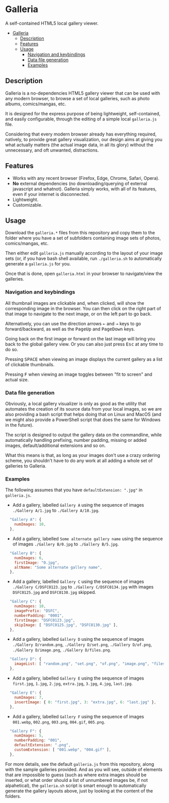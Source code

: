 # Galleria

A self-contained HTML5 local gallery viewer.

- [Galleria](#galleria)
  - [Description](#description)
  - [Features](#features)
  - [Usage](#usage)
    - [Navigation and keybindings](#navigation-and-keybindings)
    - [Data file generation](#data-file-generation)
    - [Examples](#examples)

## Description

Galleria is a no-dependencies HTML5 gallery viewer that can be used with any modern browser,
to browse a set of local galleries, such as photo albums, comics/mangas, etc.

It is designed for the express purpose of being lightweight, self-contained, and easily
configurable, through the editing of a simple local `galleria.js` file.

Considering that every modern browser already has everything required, natively, to provide
great gallery visualization, our design aims at giving you what actually matters (the actual
image data, in all its glory) without the unnecessary, and oft unwanted, distractions.

## Features

- Works with any recent browser (Firefox, Edge, Chrome, Safari, Opera).
- **No** external dependencies (no downloading/querying of external javascript and whatnot).
  Galleria simply works, with all of its features, even if your internet is disconnected.
- Lightweight.
- Customizable.

## Usage

Download the `galleria.*` files from this repository and copy them to the folder where
you have a set of subfolders containing image sets of photos, comics/mangas, etc.

Then either edit `galleria.js` manually according to the layout of your image sets (or, if
you have bash shell available, run `./galleria.sh` to automatically generate a `galleria.js`
for you.

Once that is done, open `galleria.html` in your browser to navigate/view the galleries.

### Navigation and keybindings

All thumbnail images are clickable and, when clicked, will show the corresponding image in
the browser. You can then click on the right part of that image to navigate to the next
image, or on the left part to go back.

Alternatively, you can use the direction arrows <kbd>←</kbd> and <kbd>→</kbd> keys to go
forward/backward, as well as the <kbd>PageUp</kbd> and <kbd>PageDown</kbd> keys.

Going back on the first image or forward on the last image will bring you back to the global
gallery view. Or you can also just press <kbd>Esc</kbd> at any time to do so.

Pressing <kbd>SPACE</kbd> when viewing an image displays the current gallery as a list of
clickable thumbnails.

Pressing <kbd>F</kbd> when viewing an image toggles between "fit to screen" and actual size.

### Data file generation

Obviously, a local gallery visualizer is only as good as the utility that automates the
creation of its source data from your local images, so we are also providing a bash script
that helps doing that on Linux and MacOS (and we might also provide a PowerShell script that
does the same for Windows in the future).

The script is designed to output the gallery data on the commandline, while automatically
handling prefixing, number padding, missing or added images, default/additional extensions
and so on.

What this means is that, as long as your images don't use a crazy ordering scheme, you
shouldn't have to do any work at all adding a whole set of galleries to Galleria.

### Examples

The following assumes that you have `defaultExtension: ".jpg"` in `galleria.js`.

- Add a gallery, labelled `Gallery A` using the sequence of images `./Gallery A/1.jpg` to
`./Gallery A/10.jpg`.

```js
  "Gallery A": {
    numImages: 10,
  },
```

- Add a gallery, labelled `Some alternate gallery name` using the sequence of images
  `./Gallery B/0.jpg` to `./Gallery B/5.jpg`.

```js
  "Gallery B": {
    numImages: 6,
    firstImage: "0.jpg",
    altName: "Some alternate gallery name",
  },
```

- Add a gallery, labelled `Gallery C` using the sequence of images `./Gallery C/DSFC0123.jpg`
  to `./Gallery C/DSFC0134.jpg` with images `DSFC0125.jpg` and `DSFC0130.jpg` skipped.

```js
  "Gallery C": {
    numImages: 10,
    imagePrefix: "DSFC",
    numberPadding: "0001",
    firstImage: "DSFC0123.jpg",
    skipImage: [ "DSFC0125.jpg", "DSFC0130.jpg" ],
  },
```

- Add a gallery, labelled `Gallery D` using the sequence of images `./Gallery D/random.png`,
  `./Gallery D/set.png`, `./Gallery D/of.png`, `./Gallery D/image.png`,
  `./Gallery D/files.png`.

```js
  "Gallery D": {
    imageList: [ "random.png", "set.png", "of.png", "image.png", "files.png" ],
  },
```

- Add a gallery, labelled `Gallery E` using the sequence of images `first.jpg`, `1.jpg`,
  `2.jpg`, `extra.jpg`, `3.jpg`, `4.jpg`, `last.jpg`.

```js
  "Gallery E": {
    numImages: 7,
    insertImage: { 0: "first.jpg", 3: "extra.jpg", 6: "last.jpg" },
  },
```

- Add a gallery, labelled `Gallery F` using the sequence of images `001.webp`, `002.png`,
  `003.png`, `004.gif`, `005.png`.

```js
  "Gallery F": {
    numImages: 5,
    numberPadding: "001",
    defaultExtension: ".png",
    customExtension: [ "001.webp", "004.gif" ],
  },
```

For more details, see the default `galleria.js` from this repository, along with the sample
galleries provided. And as you will see, outside of elements that are impossible to guess
(such as where extra images should be inserted, or what order should a list of unnumbered
images be, if not alpahetical), the `galleria.sh` script is smart enough to automatically
generate the gallery layouts above, just by looking at the content of the folders.
